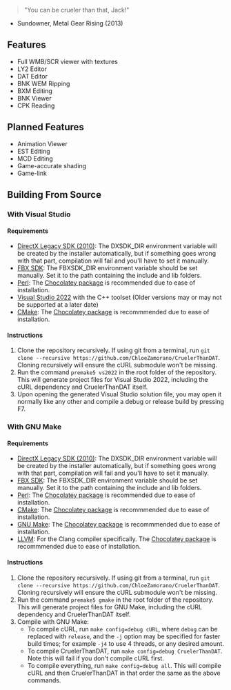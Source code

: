 > "You can be crueler than that, Jack!"
- Sundowner, Metal Gear Rising (2013)

## Features
- Full WMB/SCR viewer with textures
- LY2 Editor
- DAT Editor
- BNK WEM Ripping
- BXM Editing
- BNK Viewer
- CPK Reading
  
## Planned Features
- Animation Viewer
- EST Editing
- MCD Editing
- Game-accurate shading
- Game-link

## Building From Source
### With Visual Studio
#### Requirements
- [DirectX Legacy SDK (2010)](https://www.microsoft.com/en-us/download/details.aspx?id=6812): The DXSDK_DIR environment variable will be created by the installer automatically, but if something goes wrong with that part, compilation will fail and you'll have to set it manually.
- [FBX SDK](https://aps.autodesk.com/developer/overview/fbx-sdk): The FBXSDK_DIR environment variable should be set manually. Set it to the path containing the include and lib folders.
- [Perl](https://learn.perl.org/installing/windows.html): The [Chocolatey package](https://community.chocolatey.org/packages/StrawberryPerl) is recommended due to ease of installation.
- [Visual Studio 2022](https://visualstudio.microsoft.com/) with the C++ toolset (Older versions may or may not be supported at a later date)
- [CMake](https://cmake.org/): The [Chocolatey package](https://community.chocolatey.org/packages/cmake) is recommmended due to ease of installation.

#### Instructions
1. Clone the repository recursively. If using git from a terminal, run `git clone --recursive https://github.com/ChloeZamorano/CruelerThanDAT`. Cloning recursively will ensure the cURL submodule won't be missing.
2. Run the command `premake5 vs2022` in the root folder of the repository. This will generate project files for Visual Studio 2022, including the cURL dependency and CruelerThanDAT itself.
3. Upon opening the generated Visual Studio solution file, you may open it normally like any other and compile a debug or release build by pressing F7.

### With GNU Make
#### Requirements
- [DirectX Legacy SDK (2010)](https://www.microsoft.com/en-us/download/details.aspx?id=6812): The DXSDK_DIR environment variable will be created by the installer automatically, but if something goes wrong with that part, compilation will fail and you'll have to set it manually.
- [FBX SDK](https://aps.autodesk.com/developer/overview/fbx-sdk): The FBXSDK_DIR environment variable should be set manually. Set it to the path containing the include and lib folders.
- [Perl](https://learn.perl.org/installing/windows.html): The [Chocolatey package](https://community.chocolatey.org/packages/StrawberryPerl) is recommended due to ease of installation.
- [CMake](https://cmake.org/): The [Chocolatey package](https://community.chocolatey.org/packages/cmake) is recommmended due to ease of installation.
- [GNU Make](https://www.gnu.org/software/make/): The [Chocolatey package](https://community.chocolatey.org/packages/make) is recommmended due to ease of installation.
- [LLVM](https://llvm.org/): For the Clang compiler specifically. The [Chocolatey package](https://community.chocolatey.org/packages/llvm) is recommmended due to ease of installation.

#### Instructions
1. Clone the repository recursively. If using git from a terminal, run `git clone --recursive https://github.com/ChloeZamorano/CruelerThanDAT`. Cloning recursively will ensure the cURL submodule won't be missing.
2. Run the command `premake5 gmake` in the root folder of the repository. This will generate project files for GNU Make, including the cURL dependency and CruelerThanDAT itself.
3. Compile with GNU Make:
    - To compile cURL, run `make config=debug cURL`, where `debug` can be replaced with `release`, and the `-j` option may be specified for faster build times; for example `-j4` to use 4 threads, or any desired amount.
    - To compile CruelerThanDAT, run `make config=debug CruelerThanDAT`. Note this will fail if you don't compile cURL first.
    - To compile everything, run `make config=debug all`. This will compile cURL and then CruelerThanDAT in that order the same as the above commands.
